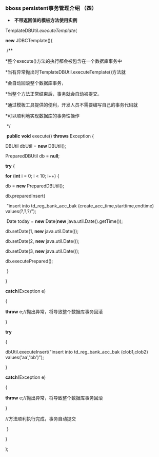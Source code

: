 ### bboss persistent事务管理介绍 （四）

- ​      **不带返回值的模板方法使用实例**

TemplateDBUtil.*executeTemplate*(             

 **new** JDBCTemplate(){                  

​              /**                  

*整个execute()方法的执行都会被包含在一个数据库事务中                  

*当有异常抛出时TemplateDBUtil.executeTemplate()方法就

*会自动回滚整个数据库事务，                   

*当整个方法正常结束后，事务就会自动被提交。                   

*通过模板工具提供的便利，开发人员不需要编写自己的事务代码就

*可以顺利地实现数据库的事务性操作 

​                  */

​               **public** **void** execute() **throws** Exception {                     

DBUtil dbUtil = **new** DBUtil();                                         

PreparedDBUtil db = **null**;                   

  **try** {                       

  **for** (**int** i = 0; i < 10; i++) {                           

 db = **new** PreparedDBUtil();                                

db.preparedInsert(

​                                 "insert into td_reg_bank_acc_bak (create_acc_time,starttime,endtime) values(?,?,?)");       

​                         Date today = **new** Date(**new** java.util.Date().getTime());                                

db.setDate(1, **new** java.util.Date());                                

db.setDate(2, **new** java.util.Date());                                

db.setDate(3, **new** java.util.Date());                                

db.executePrepared();                         

​    }                    

 }                     

**catch**(Exception e)                   

  {                        

 **throw** e;//抛出异常，将导致整个数据库事务回滚                    

 }                   

  **try**                    

 {                         

dbUtil.executeInsert("insert into td_reg_bank_acc_bak (clob1,clob2) values('aa','bb')");                    

 }                   

  **catch**(Exception e)                    

 {                        

 **throw** e;//抛出异常，将导致整个数据库事务回滚                   

  }                                        

//方法顺利执行完成，事务自动提交                 

​       }                         

  }           

);
